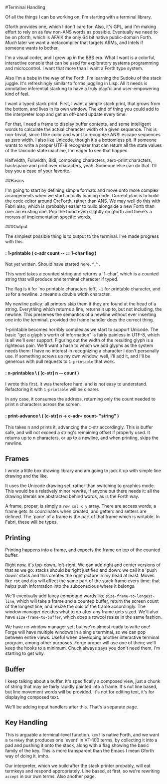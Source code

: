 #Terminal Handling

Of all the things I can be working on, I'm starting with a terminal library.

Gforth provides one, which I don't care for. Also, it's GPL, and I'm making effort to rely on as few non-ANS words as possible. Eventually we need to be on pforth, which is AFAIK the only 64 bit native public-domain Forth. *Much* later we want a metacompiler that targets ARMs, and Intels if someone wants to bother. 

I'm a visual coder, and I grew up in the BBS era. What I want is a colorful, interactive console that can be used for exploratory systems programming and microcontrol. I want that more than I want a Forth type system.

Also I'm a babe in the way of the Forth. I'm learning the Sudoku of the stack juggle. It's refreshingly similar to forms juggling in Lisp. All it needs is annotative inferential stacking to have a truly playful and user-empowering kind of feel. 

I want a typed stack print. First, I want a simple stack print, that grows from the bottom, and lives in its own window. The kind of thing you could add to the interpreter loop and get an off-band update every time. 

For that, I need a frame to display buffer contents, and some intelligent words to calculate the actual character width of a given sequence. This is non-trivial, since I like color and want to recognize ANSI escape sequences as zero width. I also like Unicode, though it's a bottomless pit. If someone wants to write a proper UTF-8 recognizer that can return all the state values of the Unicode state machine, I'm eager to see that happen.

Halfwidth, Fullwidth, Bidi, composing characters, zero-print characters, backspace and print over characters, yeah. Someone else can do that. I'll buy you a case of your favorite. 


##Basics

I'm going to start by defining simple formats and move onto more complex arrangements when we start actually loading code. Current plan is to build the code editor around OrcForth, rather than ANS. We may well do this with Fabri also, which is (probably) easier to build alongside a new Forth than over an existing one. Pop the hood even slightly on gforth and there's a morass of implementation specific words. 

###Output

The simplest possible thing is to output to the terminal. I've made progress with this. 

#### : 1-printable ( c-adr count -- := 1-char flag )

Not yet written. Should have started here. ^_^ . 

This word takes a counted string and returns a '1-char', which is a counted string that will produce one terminal character if typed. 

The flag is `0` for 'no printable characters left', `-1` for printable character, and `10` for a newline. `2` means a double width character. 

My newline policy: all printers skip them if they are found at the head of a string. Everything which returns a line, returns it up to, but not including, the newline. This preserves the semantics of a newline without ever inserting one into the terminal, provided the frame handler does the correct thing.

1-printable becomes horribly complex as we start to support Unicode. The basic "get a glyph's worth of information" is fairly painless in UTF-8, which is all we'll ever support. Figuring out the width of the resulting glyph is a righteous pain. We'll want a hash to which we add glyphs as the system needs them: I have no interest in recognizing a character I don't personally use. If something screws up my own window, well, I'll add it, and I'll be generous with pull requests to `1-printable` that work. 

#### : n-printables \ ( [c-str] n -- count )

I wrote this first. It was therefore hard, and is not easy to understand. Refactoring it with `1-printable` will be clearer.

In any case, it consumes the address, returning only the count needed to print n characters across the screen.

#### : print-advance \ ( [c-str] n -> c-adr+ count- "string" )

This takes n and prints it, advancing the c-str accordingly. This is buffer safe, and will not exceed a string's remaining offset if properly used. It returns up to n characters, or up to a newline, and when printing, skips the newline. 

## Frames

I wrote a little box drawing library and am going to jack it up with simple line drawing and the like.

It uses the Unicode drawing set, rather than switching to graphics mode. This would be a relatively minor rewrite, if anyone out there needs it: all the drawing literals are abstracted behind words, as is the Forth way. 

A frame, proper, is simply a `row col x y` array. There are access words; a frame gets its coordinates when created, and getters and setters are defined. The 'pane' of a frame is the part of that frame which is writable. In Fabri, these will be types. 

## Printing

Printing happens into a frame, and expects the frame on top of the counted buffer. 

Right now, it's top-down, left-right. We can add right and center versions of that as we go: stacks should be right justified and down: we call it a 'push down' stack and this creates the right picture in my head at least. Moves like `rot` and `dup` will affect the same part of the stack frame every time: that helps push information into the subconscious where it belongs. 

We'll eventually add fancy compound words like `size-frame-to-longest-line`, which will take a frame and a counted buffer, return the screen count of the longest line, and resize the cols of the frame accordingly. The window manager decides what to do after any frame gets sized. We'll also have `size-frame-to-buffer`, which does a rowcol resize in the same fashion. 

We have no window manager yet, but we're almost ready to write one! Forge will have multiple windows in a single terminal, so we can pop between entire views. Useful when developing another interactive terminal program, among other purposes. Forge proper will use one of them; we'll keep the hooks to a minimum. Chuck always says you don't need them, I'm starting to get why. 

## Buffer

I keep talking about a buffer. It's specifically a composed view, just a chunk of string that may be fairly rapidly painted into a frame. It's not line based, but line movement words will be provided. It's not for editing text, it's for displaying composed text. 

We'll be adding input handlers after this. That's a separate page.  

## Key Handling

This is arguable a terminal-level function. `key?` is native Forth, and we want a `termkey` that produces one 'event' in VT-100 terms, by collecting it into a pad and pushing it onto the stack, along with a flag showing the basic family of the key. This is more transparent than the Emacs I mean Gforth way of doing it, imho. 

Our interpreter, which we build after the stack printer probably, will eat termkeys and respond appropriately. Line based, at first, so we're rewriting `accept` in our own terms. Also another page.
